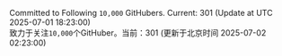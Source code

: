 Committed to Following `10,000` GitHubers. Current: <!-- FOLLOWING_COUNT -->301<!-- FOLLOWING_COUNT --> (Update at UTC <!-- LAST_UPDATED -->2025-07-01 18:23:00<!-- LAST_UPDATED -->)<br>
致力于关注`10,000`个GitHuber。当前：<!-- FOLLOWING_COUNT -->301<!-- FOLLOWING_COUNT --> (更新于北京时间 <!-- LAST_UPDATED_CST -->2025-07-02 02:23:00<!-- LAST_UPDATED_CST -->)
